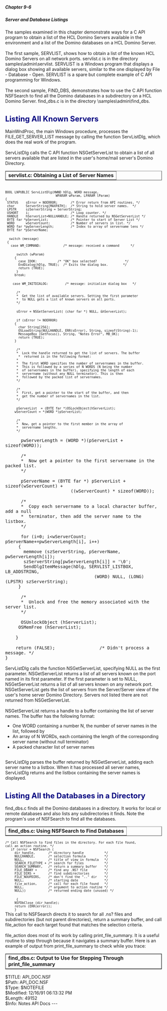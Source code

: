 ##### Chapter 9-6
##### Server and Database Listings

The samples examined in this chapter demonstrate ways for a C API program to obtain a list of the HCL Domino Servers available in the environment and a list of the Domino databases on a HCL Domino Server.<br>
<br>
The first sample, SERVLIST, shows how to obtain a list of the known<font color="#FF0000"> </font>HCL Domino Servers on all network ports. servlist.c is in the directory samples\admin\servlist. SERVLIST is a Windows program that displays a dialog box showing all available servers, similar to the one displayed by File - Database - Open. SERVLIST is a spare but complete example of C API programming for Windows.<br>
<br>
The second sample, FIND_DBS, demonstrates how to use the C API function NSFSearch to find all the Domino databases in a subdirectory on a HCL Domino Server.  find_dbs.c is in the directory \samples\admin\find_dbs.<br>
<br>
<br>
<b><font size="5" color="#000080">Listing All Known Servers</font></b><br>
<br>
MainWndProc, the main Windows procedure, processes the FILE_GET_SERVER_LIST message by calling the function ServListDlg, which does the real work of the program.<br>
<br>
ServListDlg calls the C API function NSGetServerList to obtain a list of all servers available that are listed in the user's home/mail server's Domino Directory.
<table width="100%" border="1">
<tr valign="top"><td width="100%"><b>servlist.c: Obtaining a List of Server Names</b></td></tr>
</table>
<br>
<tt><font size="2">BOOL LNPUBLIC ServListDlg(HWND hDlg, WORD message,<br>
 &nbsp; &nbsp; &nbsp; &nbsp; &nbsp; &nbsp; &nbsp; &nbsp; &nbsp; &nbsp; &nbsp; &nbsp; &nbsp; &nbsp;WPARAM wParam, LPARAM lParam)<br>
{<br>
 &nbsp;STATUS &nbsp; &nbsp;sError = NOERROR; &nbsp; &nbsp; &nbsp; /* Error return from API routines. */<br>
 &nbsp;char &nbsp; &nbsp; &nbsp;ServerString[MAXPATH]; &nbsp;/* String to hold server names. &nbsp;*/<br>
 &nbsp;LPSTR &nbsp; &nbsp; szServerString = ServerString;<br>
 &nbsp;USHORT &nbsp; &nbsp;i; &nbsp; &nbsp; &nbsp; &nbsp; &nbsp; &nbsp; &nbsp; &nbsp; &nbsp; &nbsp; &nbsp;/* Loop counter. */<br>
 &nbsp;HANDLE &nbsp; &nbsp;hServerList=NULLHANDLE; /* Handle returned by NSGetServerList */<br>
 &nbsp;BYTE far *pServerList; &nbsp; &nbsp; &nbsp; &nbsp; &nbsp; &nbsp;/* Pointer to start of Server List */<br>
 &nbsp;WORD &nbsp; &nbsp; &nbsp;wServerCount; &nbsp; &nbsp; &nbsp; &nbsp; &nbsp; /* Number of servers in list. */<br>
 &nbsp;WORD far *pwServerLength; &nbsp; &nbsp; &nbsp; &nbsp; /* Index to array of servername lens */<br>
 &nbsp;BYTE far *pServerName;</font></tt><br>
<br>
<tt><font size="2">&nbsp; switch (message)<br>
 &nbsp;{<br>
 &nbsp; &nbsp;case WM_COMMAND: &nbsp; &nbsp; &nbsp; &nbsp; &nbsp; &nbsp;/* message: received a command &nbsp; &nbsp; &nbsp;*/</font></tt><br>
<br>
<tt><font size="2">&nbsp; &nbsp; &nbsp; switch (wParam)<br>
 &nbsp; &nbsp; &nbsp;{<br>
 &nbsp; &nbsp; &nbsp; &nbsp;case IDOK: &nbsp; &nbsp; &nbsp; &nbsp; &nbsp; /* &quot;OK&quot; box selected? &nbsp; &nbsp; &nbsp; &nbsp; &nbsp; &nbsp; &nbsp; */<br>
 &nbsp; &nbsp; &nbsp; &nbsp;EndDialog(hDlg, TRUE); &nbsp;/* Exits the dialog box. &nbsp; &nbsp; &nbsp; &nbsp;*/<br>
 &nbsp; &nbsp; &nbsp; &nbsp;return (TRUE);</font></tt><br>
<tt><font size="2">&nbsp; &nbsp; &nbsp; }<br>
 &nbsp; &nbsp; &nbsp;break;</font></tt><br>
<br>
<tt><font size="2">&nbsp; &nbsp; case WM_INITDIALOG: &nbsp; &nbsp; &nbsp; &nbsp; /* message: initialize dialog box &nbsp; */</font></tt><br>
<br>
<tt><font size="2">&nbsp; &nbsp; &nbsp; /*<br>
 &nbsp; &nbsp; &nbsp; * &nbsp;Get the list of available servers. Setting the first parameter<br>
 &nbsp; &nbsp; &nbsp; * &nbsp;to NULL gets a list of known servers on all ports.<br>
 &nbsp; &nbsp; &nbsp; */</font></tt><br>
<br>
<tt><font size="2">&nbsp; &nbsp; &nbsp; sError = NSGetServerList( (char far *) NULL, &amp;hServerList);</font></tt><br>
<br>
<tt><font size="2">&nbsp; &nbsp; &nbsp; if (sError != NOERROR)<br>
 &nbsp; &nbsp; &nbsp;{<br>
 &nbsp; &nbsp; &nbsp; &nbsp;char String[256];<br>
 &nbsp; &nbsp; &nbsp; &nbsp;OSLoadString(NULLHANDLE, ERR(sError), String, sizeof(String)-1);<br>
 &nbsp; &nbsp; &nbsp; &nbsp;MessageBox (GetFocus(), String, &quot;Notes Error&quot;, MB_OK);<br>
 &nbsp; &nbsp; &nbsp; &nbsp;return (TRUE);<br>
 &nbsp; &nbsp; &nbsp;}</font></tt><br>
<br>
<tt><font size="2">&nbsp; &nbsp; &nbsp; /*<br>
 &nbsp; &nbsp; &nbsp; * &nbsp;Lock the handle returned to get the list of servers. The buffer</font></tt><br>
<tt><font size="2">&nbsp; &nbsp; &nbsp; &nbsp;* &nbsp;returned is in the following format:<br>
 &nbsp; &nbsp; &nbsp; *<br>
 &nbsp; &nbsp; &nbsp; * &nbsp;The first WORD specifies the number of servernames in the buffer.<br>
 &nbsp; &nbsp; &nbsp; * &nbsp;This is followed by a series of N WORDS (N being the number<br>
 &nbsp; &nbsp; &nbsp; * &nbsp;of servernames in the buffer), specifying the length of each<br>
 &nbsp; &nbsp; &nbsp; * &nbsp;servername (without any NULL terminator). This is then<br>
 &nbsp; &nbsp; &nbsp; * &nbsp;followed by the packed list of servernames.<br>
 &nbsp; &nbsp; &nbsp; */</font></tt><br>
<br>
<tt><font size="2">&nbsp; &nbsp; &nbsp; /*<br>
 &nbsp; &nbsp; &nbsp; * &nbsp;First, get a pointer to the start of the buffer, and then<br>
 &nbsp; &nbsp; &nbsp; * &nbsp;get the number of servernames in the list.<br>
 &nbsp; &nbsp; &nbsp; */</font></tt><br>
<br>
<tt><font size="2">&nbsp; &nbsp; &nbsp; pServerList &nbsp;= (BYTE far *)OSLockObject(hServerList);<br>
 &nbsp; &nbsp; &nbsp;wServerCount = *(WORD *)pServerList;</font></tt><br>
<br>
<tt><font size="2">&nbsp; &nbsp; &nbsp; /*<br>
 &nbsp; &nbsp; &nbsp; * &nbsp;Now, get a pointer to the first member in the array of<br>
 &nbsp; &nbsp; &nbsp; * &nbsp;servername lengths.<br>
 &nbsp; &nbsp; &nbsp; */</font></tt><br>
<br>
<tt>&nbsp; &nbsp; &nbsp; pwServerLength = (WORD *)(pServerList + sizeof(WORD));</tt><br>
<br>
<tt>&nbsp; &nbsp; &nbsp; /*<br>
 &nbsp; &nbsp; &nbsp; * &nbsp;Now get a pointer to the first servername in the packed list.<br>
 &nbsp; &nbsp; &nbsp; */</tt><br>
<br>
<tt>&nbsp; &nbsp; &nbsp; pServerName = (BYTE far *) pServerList + sizeof(wServerCount) +<br>
 &nbsp; &nbsp; &nbsp; &nbsp; &nbsp; &nbsp; &nbsp; &nbsp; &nbsp; &nbsp; &nbsp; &nbsp; &nbsp;((wServerCount) * sizeof(WORD));</tt><br>
<br>
<tt>&nbsp; &nbsp; &nbsp; /*<br>
 &nbsp; &nbsp; &nbsp; * &nbsp;Copy each servername to a local character buffer, add a null<br>
 &nbsp; &nbsp; &nbsp; * &nbsp;terminator, then add the server name to the listbox.<br>
 &nbsp; &nbsp; &nbsp; */</tt><br>
<br>
<tt>&nbsp; &nbsp; &nbsp; for (i=0; i&lt;wServerCount; pServerName+=pwServerLength[i], i++)<br>
 &nbsp; &nbsp; &nbsp;{<br>
 &nbsp; &nbsp; &nbsp; &nbsp;memmove (szServerString, pServerName, pwServerLength[i]);<br>
 &nbsp; &nbsp; &nbsp; &nbsp;szServerString[pwServerLength[i]] = '\0';<br>
 &nbsp; &nbsp; &nbsp; &nbsp;SendDlgItemMessage(hDlg, SERVLIST_LISTBOX, LB_ADDSTRING,</tt><br>
<tt>&nbsp; &nbsp; &nbsp; &nbsp; &nbsp; &nbsp; &nbsp; &nbsp; &nbsp; &nbsp; &nbsp; &nbsp; &nbsp; &nbsp; &nbsp; &nbsp; &nbsp; (WORD) NULL, (LONG)(LPSTR) szServerString);<br>
 &nbsp; &nbsp; &nbsp;}</tt><br>
<br>
<tt>&nbsp; &nbsp; &nbsp; /*<br>
 &nbsp; &nbsp; &nbsp; * &nbsp;Unlock and free the memory associated with the server list.<br>
 &nbsp; &nbsp; &nbsp; */</tt><br>
<br>
<tt>&nbsp; &nbsp; &nbsp; OSUnlockObject (hServerList);<br>
 &nbsp; &nbsp; &nbsp;OSMemFree (hServerList);</tt><br>
<br>
<tt>&nbsp; &nbsp; }</tt><br>
<br>
<tt>&nbsp; &nbsp; return (FALSE); &nbsp; &nbsp; &nbsp; &nbsp; &nbsp; &nbsp; &nbsp; &nbsp; /* Didn't process a message. */<br>
}</tt><br>
<br>
ServListDlg calls the function NSGetServerList, specifying NULL as the first parameter. NSGetServerList returns a list of all servers known on the port named in its first parameter. If the first parameter is set to NULL, NSGetServerList returns a  list of all servers known on any network port. NSGetServerList gets the list of servers from the Server/Server view of the user's home server Domino Directory. Servers not listed there are not returned from NSGetServerList.<br>
<br>
NSGetServerList returns a handle to a buffer containing the list of server names. The buffer has the following format:<br>

<ul type="disc">
<li> One WORD containing a number N, the number of server names in the list, followed by 
<li>An array of N WORDs, each containing the length of the corresponding server name (without null terminator)
<li>A packed character list of server names</ul>
<br>
ServListDlg parses the buffer returned by NSGetServerList, adding each server name to a listbox. When it has processed all server names, ServListDlg returns and the listbox containing the server names is displayed.<br>
<br>
<br>
<b><font size="5" color="#000080">Listing All the Databases in a Directory</font></b><br>
<br>
find_dbs.c finds all the Domino databases in a directory. It works for local or remote databases and also lists any subdirectories it finds. Note the program's use of NSFSearch to find all the databases.
<table width="100%" border="1">
<tr valign="top"><td width="100%"><b>find_dbs.c: Using NSFSearch to Find Databases</b></td></tr>
</table>
<tt><font size="2">/* Call NSFSearch to find files in the directory. For each file found, <br>
call an action routine. */</font></tt><br>
<tt><font size="2">&nbsp; &nbsp;if (error = NSFSearch (<br>
 &nbsp; &nbsp; &nbsp;dir_handle, &nbsp; &nbsp; &nbsp; /* directory handle &nbsp; &nbsp; &nbsp; &nbsp; &nbsp; */<br>
 &nbsp; &nbsp; &nbsp;NULLHANDLE, &nbsp; &nbsp; &nbsp; /* selection formula &nbsp; &nbsp; &nbsp; &nbsp; &nbsp;*/<br>
 &nbsp; &nbsp; &nbsp;NULL, &nbsp; &nbsp; &nbsp; &nbsp; &nbsp; &nbsp; /* title of view in formula &nbsp; */<br>
 &nbsp; &nbsp; &nbsp;SEARCH_FILETYPE + /* search for files &nbsp; &nbsp; &nbsp; &nbsp; &nbsp; */<br>
 &nbsp; &nbsp; &nbsp;SEARCH_SUMMARY, &nbsp; /* return a summary buffer &nbsp; &nbsp;*/<br>
 &nbsp; &nbsp; &nbsp;FILE_DBANY + &nbsp; &nbsp; &nbsp;/* find any .NS? file &nbsp; &nbsp; &nbsp; &nbsp; */<br>
 &nbsp; &nbsp; &nbsp;FILE_DIRS + &nbsp; &nbsp; &nbsp; /* find subdirectories &nbsp; &nbsp; &nbsp; &nbsp;*/<br>
 &nbsp; &nbsp; &nbsp;FILE_NOUPDIRS, &nbsp; &nbsp;/* don't find the &quot;..&quot; dir &nbsp; &nbsp;*/<br>
 &nbsp; &nbsp; &nbsp;NULL, &nbsp; &nbsp; &nbsp; &nbsp; &nbsp; &nbsp; /* starting date &nbsp; &nbsp; &nbsp; &nbsp; &nbsp; &nbsp; &nbsp;*/<br>
 &nbsp; &nbsp; &nbsp;file_action, &nbsp; &nbsp; &nbsp;/* call for each file found &nbsp; */<br>
 &nbsp; &nbsp; &nbsp;NULL, &nbsp; &nbsp; &nbsp; &nbsp; &nbsp; &nbsp; /* argument to action routine */<br>
 &nbsp; &nbsp; &nbsp;NULL)) &nbsp; &nbsp; &nbsp; &nbsp; &nbsp; &nbsp;/* returned ending date (unused) */</font></tt><br>
<br>
<tt><font size="2">&nbsp; &nbsp; &nbsp; {<br>
 &nbsp; &nbsp; &nbsp;NSFDbClose (dir_handle);<br>
 &nbsp; &nbsp; &nbsp;return (ERR(error));<br>
 &nbsp; &nbsp; &nbsp;}</font></tt><br>
This call to NSFSearch directs it to search for all .ns? files and subdirectories (but not parent directories), return a summary buffer, and call file_action for each target found that matches the selection criteria.<br>
<br>
file_action does most of its work by calling print_file_summary. It is a useful routine to step through because it navigates a summary buffer. Here is an example of output from print_file_summary to check while you trace:
<table width="100%" border="1">
<tr valign="top"><td width="100%"><b>find_dbs.c: Output to Use for Stepping Through print_file_summary</b></td></tr>
</table>
         $TITLE:  API_DOC.NSF<br>
         $Path:  API_DOC.NSF<br>
         $Type:  $NOTEFILE<br>
         $Modified:  12/16/91 06:13:32 PM<br>
         $Length:  49152<br>
         $Info:  Notes API Docs
---
